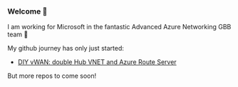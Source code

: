 ### Welcome 👋

<!--
**cynthiatreger/cynthiatreger** is a ✨ _special_ ✨ repository because its `README.md` (this file) appears on your GitHub profile.

Here are some ideas to get you started:

- 🔭 I’m currently working on ...
- 🌱 I’m currently learning ...
- 👯 I’m looking to collaborate on ...
- 🤔 I’m looking for help with ...
- 💬 Ask me about ...
- 📫 How to reach me: ...
- 😄 Pronouns: ...
- ⚡ Fun fact: ...
-->

I am working for Microsoft in the fantastic Advanced Azure Networking GBB team :star_struck:

My github journey has only just started:

- [DIY vWAN: double Hub VNET and Azure Route Server](https://github.com/cynthiatreger/double-hub-vnet-and-ars)

But more repos to come soon!
